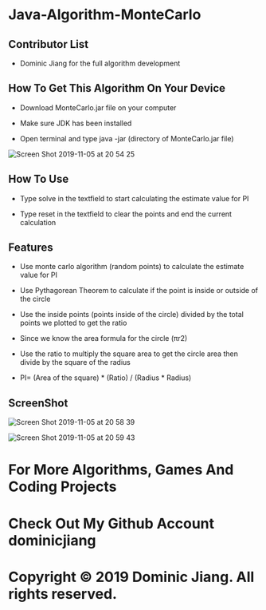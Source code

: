 # Java-Algorithm-MonteCarlo

## Contributor List

- Dominic Jiang for the full algorithm development

## How To Get This Algorithm On Your Device

- Download MonteCarlo.jar file on your computer

- Make sure JDK has been installed

- Open terminal and type java -jar (directory of MonteCarlo.jar file)

![Screen Shot 2019-11-05 at 20 54 25](https://user-images.githubusercontent.com/49256436/68269388-83437600-000e-11ea-8567-4cceadae139d.png)

## How To Use

- Type solve in the textfield to start calculating the estimate value for PI

- Type reset in the textfield to clear the points and end the current calculation

## Features

- Use monte carlo algorithm (random points) to calculate the estimate value for PI

- Use Pythagorean Theorem to calculate if the point is inside or outside of the circle

- Use the inside points (points inside of the circle) divided by the total points we plotted to get the ratio

- Since we know the area formula for the circle (πr2)

- Use the ratio to multiply the square area to get the circle area then divide by the square of the radius 

- PI= (Area of the square) * (Ratio) / (Radius * Radius)

## ScreenShot

![Screen Shot 2019-11-05 at 20 58 39](https://user-images.githubusercontent.com/49256436/68269559-1381bb00-000f-11ea-9ce0-7fd5e68719e7.png)

![Screen Shot 2019-11-05 at 20 59 43](https://user-images.githubusercontent.com/49256436/68269631-56dc2980-000f-11ea-9e43-92cb0c30f5f0.png)

# For More Algorithms, Games And Coding Projects

# Check Out My Github Account dominicjiang

# Copyright © 2019 Dominic Jiang. All rights reserved.

